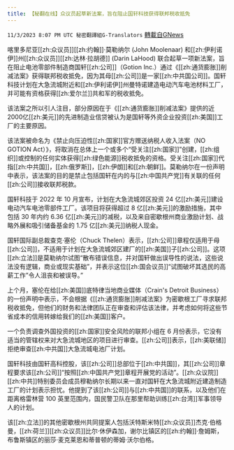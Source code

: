 ```yaml
---
title: 【秘翻在线】众议员起草新法案，旨在阻止国轩科技获得联邦税收抵免
---
```

`11/3/2023 8:07 PM UTC 秘密翻譯組G-Translators` [轉載自GNews](https://gnews.org/articles/1918952)

         

喀里多尼亚[[zh:众议员]][[zh:约翰]]·莫勒纳尔 (John Moolenaar) 和[[zh:伊利诺伊]]州[[zh:众议员]][[zh:达林·拉胡德]] (Darin LaHood) 联合起草一项新法案，旨在阻止电池零部件制造商国轩[[zh:公司]]（Gotion Inc.）通过《[[zh:通货膨胀]]削减法案》获得联邦税收抵免，因为其母[[zh:公司]]是一家[[zh:中共国公司]]。国轩科技计划在大急流城附近和[[zh:伊利诺伊]]州曼特诺建造电动汽车电池材料工厂，并可能有资格获得[[zh:爱尔兰]]共和军的税收抵免。

该法案之所以引人注目，部分原因在于《[[zh:通货膨胀]]削减法案》提供的近2000亿[[zh:美元]]的先进制造业信贷被认为是国轩等外资企业投资[[zh:美国]]工厂的主要原因。

该法案被命名为《禁止向压迫性[[zh:国家]]官方赠送纳税人收入法案（NO GOTION Act）》，将取消在总体上一个或多个“受关注[[zh:国家]]”创建，[[zh:组织]]或控制的任何实体获得[[zh:绿色能源]]税收抵免的资格。受关注[[zh:国家]]代指[[zh:中共国]]，[[zh:俄罗斯]]，[[zh:伊朗]]和[[zh:朝鲜]]。莫勒纳尔在一份声明中表示，该法案的目的是禁止包括国轩在内的与[[zh:中国共产党]]有关联的任何[[zh:公司]]接收联邦税款。

国轩科技于 2022 年 10 月宣布，计划在大急流城郊区投资 24 亿[[zh:美元]]建设电动汽车电池零部件工厂。该项目将获得超过 8 亿[[zh:美元]]的激励措施，其中包括 30 年内约 6.36 亿[[zh:美元]]的减税，以及来自密歇根州商业激励计划、战略外展和吸引储备基金的 1.75 亿[[zh:美元]]纳税人现金。

国轩国际副总裁查克·塞伦（Chuck Thelen）表示，[[zh:公司]]章程仅适用于母[[zh:公司]]，不适用于计划在大急流城郊区建厂的[[zh:美国]]子[[zh:公司]]。这项[[zh:立法]]是莫勒纳尔试图“散布错误信息，并对国轩做出误导性的说法，这些说法没有逻辑，商业或现实基础”，并表示这位[[zh:国会议员]]“试图破坏其选民的高薪工作”令人沮丧和被误导。”

上个月，塞伦在给[[zh:美国]]底特律当地商业媒体（Crain's Detroit Business）的一份声明中表示，不会根据《[[zh:通货膨胀]]削减法案》为密歇根工厂寻求联邦税收抵免，但他们的财务和法律团队正在审查和评估该法律，并考虑如何将这些节省成本的信用转嫁给我们的[[zh:美国]]客户。

一个负责调查外国投资的[[zh:国家]]安全风险的联邦小组在 6 月份表示，它没有适当的管辖权来对大急流城地区的项目进行审查。[[zh:公司]]表示，[[zh:美联储]]拒绝审查[[zh:中共国]]大急流城电池厂计划。

国轩科技由国轩高科控股，该[[zh:公司]]总部位于[[zh:中共国]]，其[[zh:公司]]章程要求该[[zh:公司]]“按照[[zh:中国共产党]]章程开展党的活动”。[[zh:众议院]][[zh:中共]]特别委员会成员穆勒纳尔长期以来一直对国轩在大急流城附近建造制造工厂的计划表示担忧。他提到了该[[zh:公司]]与[[zh:中共国]]的联系，以及他们在距离格雷林营 100 英里范围内，国民警卫队在那里帮助训练[[zh:台湾]]军事领导人的计划。

该[[zh:立法]]的其他密歇根州共同提案人包括沃特斯米特[[zh:众议员]]杰克·伯格曼，[[zh:荷兰]][[zh:众议员]]比尔·休伊森加，谢尔比镇区的[[zh:约翰]]·詹姆斯，布鲁斯镇区的丽莎·麦克莱恩和蒂普顿的蒂姆·沃尔伯格。
